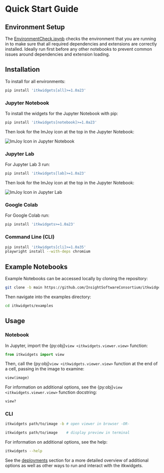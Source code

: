 # Quick Start Guide

## Environment Setup

The [EnvironmentCheck.ipynb](https://github.com/InsightSoftwareConsortium/itkwidgets/blob/main/examples/EnvironmentCheck.ipynb) checks the environment that you are running in to make sure that all required dependencies and extensions are correctly installed. Ideally run first before any other notebooks to prevent common issues around dependencies and extension loading.

## Installation

To install for all environments:

```bash
pip install 'itkwidgets[all]>=1.0a23'
```

### Jupyter Notebook

To install the widgets for the Jupyter Notebook with pip:

```bash
pip install 'itkwidgets[notebook]>=1.0a23'
```

Then look for the ImJoy icon at the top in the Jupyter Notebook:

![ImJoy Icon in Jupyter Notebook](images/imjoy-notebook.png)

### Jupyter Lab

For Jupyter Lab 3 run:

```bash
pip install 'itkwidgets[lab]>=1.0a23'
```

Then look for the ImJoy icon at the top in the Jupyter Notebook:

![ImJoy Icon in Jupyter Lab](images/imjoy-lab.png)

### Google Colab

For Google Colab run:

```bash
pip install 'itkwidgets>=1.0a23'
```

### Command Line (CLI)

```bash
pip install 'itkwidgets[cli]>=1.0a35'
playwright install --with-deps chromium
```

## Example Notebooks

Example Notebooks can be accessed locally by cloning the repository:

```bash
git clone -b main https://github.com/InsightSoftwareConsortium/itkwidgets.git
```

Then navigate into the examples directory:

```bash
cd itkwidgets/examples
```

## Usage

### Notebook

In Jupyter, import the {py:obj}`view <itkwidgets.viewer.view>` function:

```python
from itkwidgets import view
```

Then, call the {py:obj}`view <itkwidgets.viewer.view>` function at the end of a cell, passing in the image to examine:

```python
view(image)
```

For information on additional options, see the {py:obj}`view <itkwidgets.viewer.view>` function docstring:

```python
view?
```

### CLI

```bash
itkwidgets path/to/image -b # open viewer in browser -OR-

itkwidgets path/to/image    # display preview in terminal
```

For information on additional options, see the help:

```bash
itkwidgets --help
```

See the [deployments](deployments.md) section for a more detailed overview of additional options as well as other ways to run and interact with the itkwidgets.
